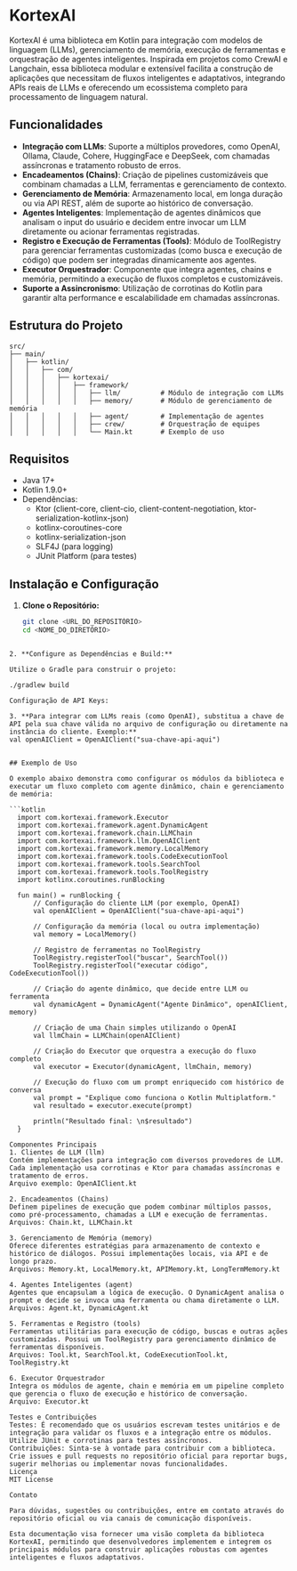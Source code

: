 # KortexAI

KortexAI é uma biblioteca em Kotlin para integração com modelos de linguagem (LLMs), gerenciamento de memória, execução de ferramentas e orquestração de agentes inteligentes. Inspirada em projetos como CrewAI e Langchain, essa biblioteca modular e extensível facilita a construção de aplicações que necessitam de fluxos inteligentes e adaptativos, integrando APIs reais de LLMs e oferecendo um ecossistema completo para processamento de linguagem natural.

## Funcionalidades

- **Integração com LLMs**: Suporte a múltiplos provedores, como OpenAI, Ollama, Claude, Cohere, HuggingFace e DeepSeek, com chamadas assíncronas e tratamento robusto de erros.
- **Encadeamentos (Chains)**: Criação de pipelines customizáveis que combinam chamadas a LLM, ferramentas e gerenciamento de contexto.
- **Gerenciamento de Memória**: Armazenamento local, em longa duração ou via API REST, além de suporte ao histórico de conversação.
- **Agentes Inteligentes**: Implementação de agentes dinâmicos que analisam o input do usuário e decidem entre invocar um LLM diretamente ou acionar ferramentas registradas.
- **Registro e Execução de Ferramentas (Tools)**: Módulo de ToolRegistry para gerenciar ferramentas customizadas (como busca e execução de código) que podem ser integradas dinamicamente aos agentes.
- **Executor Orquestrador**: Componente que integra agentes, chains e memória, permitindo a execução de fluxos completos e customizáveis.
- **Suporte a Assincronismo**: Utilização de corrotinas do Kotlin para garantir alta performance e escalabilidade em chamadas assíncronas.

## Estrutura do Projeto

```
src/
├── main/
│   ├── kotlin/
│   │   ├── com/
│   │   │   ├── kortexai/
│   │   │   │   ├── framework/
│   │   │   │   │   ├── llm/          # Módulo de integração com LLMs
│   │   │   │   │   ├── memory/       # Módulo de gerenciamento de memória
│   │   │   │   │   ├── agent/        # Implementação de agentes
│   │   │   │   │   ├── crew/         # Orquestração de equipes
│   │   │   │   │   └── Main.kt       # Exemplo de uso
```

## Requisitos

- Java 17+
- Kotlin 1.9.0+
- Dependências:
  - Ktor (client-core, client-cio, client-content-negotiation, ktor-serialization-kotlinx-json)
  - kotlinx-coroutines-core
  - kotlinx-serialization-json
  - SLF4J (para logging)
  - JUnit Platform (para testes)

## Instalação e Configuração

1. **Clone o Repositório:**

   ```bash
   git clone <URL_DO_REPOSITÓRIO>
   cd <NOME_DO_DIRETÓRIO>
```

2. **Configure as Dependências e Build:**

Utilize o Gradle para construir o projeto:

./gradlew build

Configuração de API Keys:

3. **Para integrar com LLMs reais (como OpenAI), substitua a chave de API pela sua chave válida no arquivo de configuração ou diretamente na instância do cliente. Exemplo:**
val openAIClient = OpenAIClient("sua-chave-api-aqui")


## Exemplo de Uso

O exemplo abaixo demonstra como configurar os módulos da biblioteca e executar um fluxo completo com agente dinâmico, chain e gerenciamento de memória:

```kotlin
  import com.kortexai.framework.Executor
  import com.kortexai.framework.agent.DynamicAgent
  import com.kortexai.framework.chain.LLMChain
  import com.kortexai.framework.llm.OpenAIClient
  import com.kortexai.framework.memory.LocalMemory
  import com.kortexai.framework.tools.CodeExecutionTool
  import com.kortexai.framework.tools.SearchTool
  import com.kortexai.framework.tools.ToolRegistry
  import kotlinx.coroutines.runBlocking

  fun main() = runBlocking {
      // Configuração do cliente LLM (por exemplo, OpenAI)
      val openAIClient = OpenAIClient("sua-chave-api-aqui")

      // Configuração da memória (local ou outra implementação)
      val memory = LocalMemory()

      // Registro de ferramentas no ToolRegistry
      ToolRegistry.registerTool("buscar", SearchTool())
      ToolRegistry.registerTool("executar código", CodeExecutionTool())

      // Criação do agente dinâmico, que decide entre LLM ou ferramenta
      val dynamicAgent = DynamicAgent("Agente Dinâmico", openAIClient, memory)

      // Criação de uma Chain simples utilizando o OpenAI
      val llmChain = LLMChain(openAIClient)

      // Criação do Executor que orquestra a execução do fluxo completo
      val executor = Executor(dynamicAgent, llmChain, memory)

      // Execução do fluxo com um prompt enriquecido com histórico de conversa
      val prompt = "Explique como funciona o Kotlin Multiplatform."
      val resultado = executor.execute(prompt)

      println("Resultado final: \n$resultado")
  }

Componentes Principais
1. Clientes de LLM (llm)
Contém implementações para integração com diversos provedores de LLM. Cada implementação usa corrotinas e Ktor para chamadas assíncronas e tratamento de erros.
Arquivo exemplo: OpenAIClient.kt

2. Encadeamentos (Chains)
Definem pipelines de execução que podem combinar múltiplos passos, como pré-processamento, chamadas a LLM e execução de ferramentas.
Arquivos: Chain.kt, LLMChain.kt

3. Gerenciamento de Memória (memory)
Oferece diferentes estratégias para armazenamento de contexto e histórico de diálogos. Possui implementações locais, via API e de longo prazo.
Arquivos: Memory.kt, LocalMemory.kt, APIMemory.kt, LongTermMemory.kt

4. Agentes Inteligentes (agent)
Agentes que encapsulam a lógica de execução. O DynamicAgent analisa o prompt e decide se invoca uma ferramenta ou chama diretamente o LLM.
Arquivos: Agent.kt, DynamicAgent.kt

5. Ferramentas e Registro (tools)
Ferramentas utilitárias para execução de código, buscas e outras ações customizadas. Possui um ToolRegistry para gerenciamento dinâmico de ferramentas disponíveis.
Arquivos: Tool.kt, SearchTool.kt, CodeExecutionTool.kt, ToolRegistry.kt

6. Executor Orquestrador
Integra os módulos de agente, chain e memória em um pipeline completo que gerencia o fluxo de execução e histórico de conversação.
Arquivo: Executor.kt

Testes e Contribuições
Testes: É recomendado que os usuários escrevam testes unitários e de integração para validar os fluxos e a integração entre os módulos. Utilize JUnit e corrotinas para testes assíncronos.
Contribuições: Sinta-se à vontade para contribuir com a biblioteca. Crie issues e pull requests no repositório oficial para reportar bugs, sugerir melhorias ou implementar novas funcionalidades.
Licença
MIT License

Contato

Para dúvidas, sugestões ou contribuições, entre em contato através do repositório oficial ou via canais de comunicação disponíveis.

Esta documentação visa fornecer uma visão completa da biblioteca KortexAI, permitindo que desenvolvedores implementem e integrem os principais módulos para construir aplicações robustas com agentes inteligentes e fluxos adaptativos.